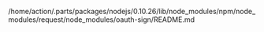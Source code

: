 /home/action/.parts/packages/nodejs/0.10.26/lib/node_modules/npm/node_modules/request/node_modules/oauth-sign/README.md
